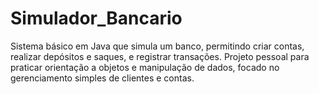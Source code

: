 # Simulador_Bancario
Sistema básico em Java que simula um banco, permitindo criar contas, realizar depósitos e saques, e registrar transações. Projeto pessoal para praticar orientação a objetos e manipulação de dados, focado no gerenciamento simples de clientes e contas.
